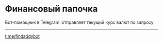 # Финансовый папочка
Бот-помощник в Telegram: отправляет текущий курс валют по запросу

---

[t.me/findaddybot](t.me/findaddybot)